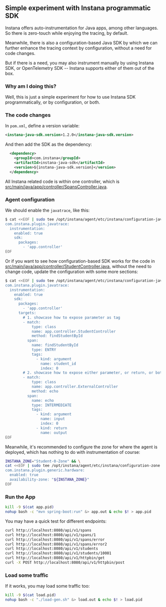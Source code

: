 ## Simple experiment with Instana programmatic SDK

Instana offers auto-instrumentation for Java apps, among other languages.
So there is zero-touch while enjoying the tracing, by default.

Meanwhile, there is also a configuration-based Java SDK by which we can further enhance the tracing context by configuration, without a need for code changes.

But if there is a need, you may also instrument manually by using Instana SDK, or OpenTelemetry SDK -- Instana supports either of them out of the box.


### Why am I doing this?

Well, this is just a simple experiment for how to use Instana SDK programmatically, or by configuration, or both.


### The code changes

In `pom.xml`, define a version variable:

```xml
<instana-java-sdk.version>1.2.0</instana-java-sdk.version>
```

And then add the SDK as the dependency:

```xml
  <dependency>
    <groupId>com.instana</groupId>
    <artifactId>instana-java-sdk</artifactId>
    <version>${instana-java-sdk.version}</version>
  </dependency>
```

All Instana related code is within one controller, which is [src/main/java/app/controller/SpansController.java](src/main/java/app/controller/SpansController.java).


### Agent configuration

We should enable the `javatrace`, like this:

```sh
$ cat <<EOF | sudo tee /opt/instana/agent/etc/instana/configuration-javatrace.yaml
com.instana.plugin.javatrace:
  instrumentation:
    enabled: true
    sdk:
      packages:
        - 'app.controller'
EOF
```

Or if you want to see how configuration-based SDK works for the code in [src/main/java/app/controller/StudentController.java](src/main/java/app/controller/StudentController.java), without the need to change code, update the configuration with some more sections:

```sh
$ cat <<EOF | sudo tee /opt/instana/agent/etc/instana/configuration-javatrace.yaml
com.instana.plugin.javatrace:
  instrumentation:
    enabled: true
    sdk:
      packages:
        - 'app.controller'
      targets:
        # 1. showcase how to expose parameter as tag
        - match:
            type: class
            name: app.controller.StudentController
            method: findStudentById
          span:
            name: findStudentById
            type: ENTRY
            tags:
              - kind: argument
                name: student_id
                index: 0
        # 2. showcase how to expose either parameter, or return, or both as tags
        - match:
            type: class
            name: app.controller.ExternalController
            method: echo
          span:
            name: echo
            type: INTERMEDIATE
            tags:
              - kind: argument
                name: input
                index: 0
              - kind: return
                name: output
EOF
```

Meanwhile, it's recommended to configure the zone for where the agent is deployed, which has nothing to do with instrumentation of course:

```sh
INSTANA_ZONE="Student-0-Zone" && \
cat <<EOF | sudo tee /opt/instana/agent/etc/instana/configuration-zone.yaml
com.instana.plugin.generic.hardware:
  enabled: true
  availability-zone: "${INSTANA_ZONE}"
EOF
```

### Run the App

```sh
kill -9 $(cat app.pid)
nohup bash -c "mvn spring-boot:run" &> app.out & echo $! > app.pid
```

You may have a quick test for different endpoints:

```sh
curl http://localhost:8080/api/v1/spans
curl http://localhost:8080/api/v1/spans/1
curl http://localhost:8080/api/v1/spans/error
curl http://localhost:8080/api/v1/spans/error2
curl http://localhost:8080/api/v1/students
curl http://localhost:8080/api/v1/students/10001
curl http://localhost:8080/api/v1/httpbin/get
curl -X POST http://localhost:8080/api/v1/httpbin/post
```

### Load some traffic

If it works, you may load some traffic too:

```sh
kill -9 $(cat load.pid)
nohup bash -c "./load-gen.sh" &> load.out & echo $! > load.pid
```
